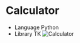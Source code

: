 # Calculator

- Language Python
- Library TK
![Calculator](https://user-images.githubusercontent.com/71058334/127102148-cbe10ef1-60b5-414d-b635-02a7493c1e23.PNG)
